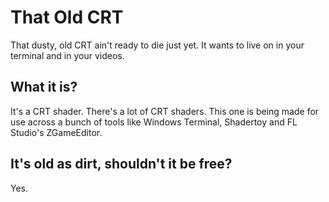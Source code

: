 # That Old CRT
That dusty, old CRT ain't ready to die just yet. It wants to live on in your terminal and in your videos.

## What it is?
It's a CRT shader. There's a lot of CRT shaders. This one is being made for use across a bunch of tools like Windows Terminal, Shadertoy and FL Studio's ZGameEditor.

## It's old as dirt, shouldn't it be free?
Yes.